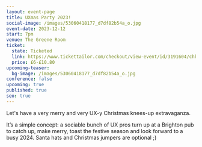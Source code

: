 ```yaml
---
layout: event-page
title: UXmas Party 2023!
social-image: /images/53060418177_d7df82b54a_o.jpg
event-date: 2023-12-12
start: 7pm
venue: The Greene Room
ticket:
  state: Ticketed
  link: https://www.tickettailor.com/checkout/view-event/id/3191604/chk/0663?nc=1698153644
  price: £6-£10.80
upcoming-teaser:
  bg-image: /images/53060418177_d7df82b54a_o.jpg
conference: false
upcoming: true
published: true
seo: true
---
```

Let's have a very merry and very UX-y Christmas knees-up extravaganza.

It’s a simple concept: a sociable bunch of UX pros turn up at a Brighton pub to catch up, make merry, toast the festive season and look forward to a busy 2024. Santa hats and Christmas jumpers are optional ;)
